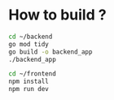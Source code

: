 # How to build ?

```bash
cd ~/backend
go mod tidy
go build -o backend_app
./backend_app

cd ~/frontend 
npm install
npm run dev
```